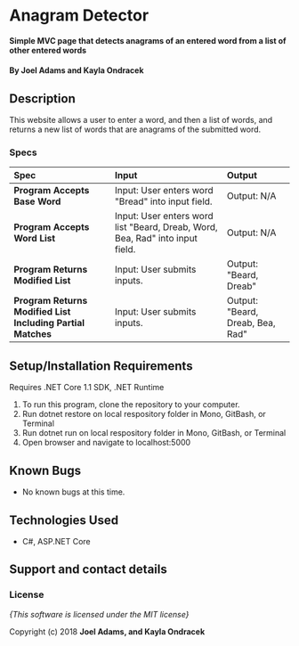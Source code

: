 # Anagram Detector

#### Simple MVC page that detects anagrams of an entered word from a list of other entered words

#### By **Joel Adams and Kayla Ondracek**

## Description

This website allows a user to enter a word, and then a list of words, and returns a new list of words that are anagrams of the submitted word.


### Specs
| Spec | Input | Output |
| :-------------     | :------------- | :------------- |
| **Program Accepts Base Word** | Input: User enters word "Bread" into input field. | Output: N/A |
| **Program Accepts Word List** | Input: User enters word list "Beard, Dreab, Word, Bea, Rad" into input field. | Output: N/A |
| **Program Returns Modified List** | Input: User submits inputs. | Output: "Beard, Dreab" |
| **Program Returns Modified List Including Partial Matches** | Input: User submits inputs. | Output: "Beard, Dreab, Bea, Rad" |


## Setup/Installation Requirements

Requires .NET Core 1.1 SDK, .NET Runtime

1. To run this program, clone the repository to your computer.
2. Run dotnet restore on local respository folder in Mono, GitBash, or Terminal
3. Run dotnet run on local respository folder in Mono, GitBash, or Terminal
4. Open browser and navigate to localhost:5000

## Known Bugs
* No known bugs at this time.

## Technologies Used
* C#, ASP.NET Core

## Support and contact details


### License

*{This software is licensed under the MIT license}*

Copyright (c) 2018 **Joel Adams, and Kayla Ondracek**
